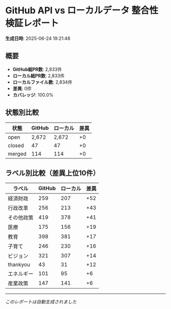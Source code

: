 # GitHub API vs ローカルデータ 整合性検証レポート

**生成日時**: 2025-06-24 19:21:48

## 概要

- **GitHub総PR数**: 2,833件
- **ローカル総PR数**: 2,833件
- **ローカルファイル数**: 2,834件
- **差異**: 0件
- **カバレッジ**: 100.0%

## 状態別比較

| 状態 | GitHub | ローカル | 差異 |
|------|--------|----------|------|
| open | 2,672 | 2,672 | +0 |
| closed | 47 | 47 | +0 |
| merged | 114 | 114 | +0 |

## ラベル別比較（差異上位10件）

| ラベル | GitHub | ローカル | 差異 |
|--------|--------|----------|------|
| 経済財政 | 259 | 207 | +52 |
| 行政改革 | 256 | 213 | +43 |
| その他政策 | 419 | 378 | +41 |
| 医療 | 175 | 156 | +19 |
| 教育 | 398 | 381 | +17 |
| 子育て | 246 | 230 | +16 |
| ビジョン | 321 | 307 | +14 |
| thankyou | 43 | 31 | +12 |
| エネルギー | 101 | 95 | +6 |
| 産業政策 | 147 | 141 | +6 |

---
*このレポートは自動生成されました*